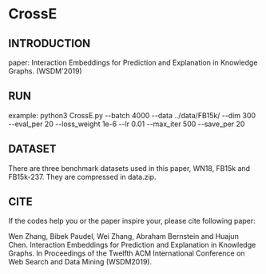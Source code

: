 # CrossE

## INTRODUCTION

paper: Interaction Embeddings for Prediction and Explanation in Knowledge Graphs. (WSDM'2019)

## RUN

example: python3 CrossE.py --batch 4000 --data ../data/FB15k/ --dim 300 --eval_per 20 --loss_weight 1e-6 --lr 0.01 --max_iter 500 --save_per 20 

## DATASET

There are three benchmark datasets used in this paper, WN18, FB15k and FB15k-237. They are compressed in data.zip.

## CITE

If the codes help you or the paper inspire your, please cite following paper:

Wen Zhang, Bibek Paudel, Wei Zhang, Abraham Bernstein and Huajun Chen. Interaction Embeddings for Prediction and Explanation in Knowledge Graphs. In Proceedings of the Twelfth ACM International Conference on Web Search and Data Mining (WSDM2019).


